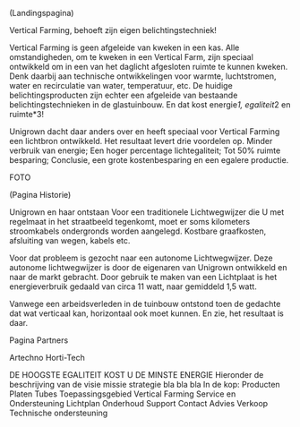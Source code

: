 (Landingspagina)

Vertical Farming, behoeft zijn eigen belichtingstechniek!
 
Vertical Farming is geen afgeleide van kweken in een kas. Alle omstandigheden, om te kweken in een Vertical Farm, zijn speciaal ontwikkeld om in een van het daglicht afgesloten ruimte te kunnen kweken. Denk daarbij aan technische ontwikkelingen voor warmte, luchtstromen, water en recirculatie van water, temperatuur, etc. 
De huidige belichtingsproducten zijn echter een afgeleide van bestaande belichtingstechnieken in de glastuinbouw. En dat kost energie*1, egaliteit*2 en ruimte*3!

Unigrown dacht daar anders over en heeft speciaal voor Vertical Farming een lichtbron ontwikkeld. Het resultaat levert drie voordelen op. 
Minder verbruik van energie;
Een hoger percentage lichtegaliteit;
Tot 50% ruimte besparing;
Conclusie, een grote kostenbesparing en een egalere productie.

FOTO




(Pagina Historie)

Unigrown en haar ontstaan
Voor een traditionele Lichtwegwijzer die U met regelmaat in het straatbeeld tegenkomt, moet er soms kilometers stroomkabels ondergronds worden aangelegd. Kostbare graafkosten, afsluiting van wegen, kabels etc. 
                                                       
Voor dat probleem is gezocht naar een autonome Lichtwegwijzer. Deze autonome lichtwegwijzer is door de eigenaren van Unigrown ontwikkeld en naar de markt gebracht. Door gebruik te maken van een Lichtplaat is het energieverbruik gedaald van circa 11 watt, naar gemiddeld 1,5 watt.


Vanwege een arbeidsverleden in de tuinbouw ontstond toen de gedachte dat wat verticaal kan, horizontaal ook moet kunnen. 
En zie, het resultaat is daar. 




Pagina Partners

Artechno
Horti-Tech


DE HOOGSTE EGALITEIT KOST U DE MINSTE ENERGIE
Hieronder de beschrijving van de visie missie strategie bla bla bla
In de kop:
Producten       
Platen
Tubes
Toepassingsgebied
Vertical Farming
Service en Ondersteuning
Lichtplan
Onderhoud
Support
Contact
Advies
Verkoop
Technische ondersteuning